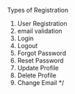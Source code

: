 Types of Registration 
1. User Registration
2. email validation
3. Login
4. Logout
5. Forgot Password
6. Reset Password
7. Update Profile
8. Delete Profile
10. Change Email
*/
